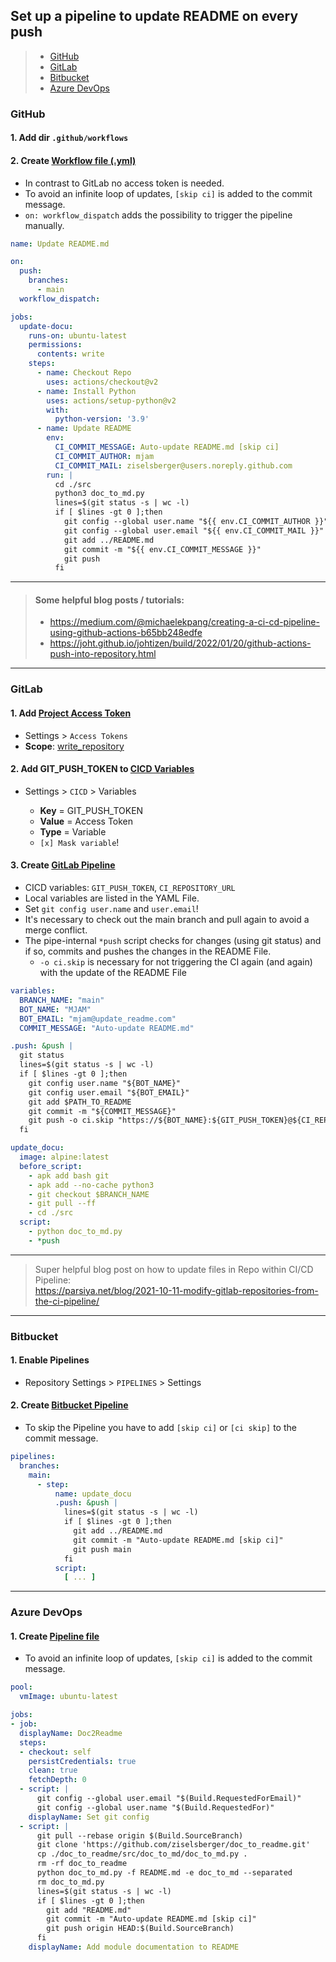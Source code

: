## Set up a pipeline to update README on every push

> * [GitHub](#github)
> * [GitLab](#gitlab)
> * [Bitbucket](#bitbucket)
> * [Azure DevOps](#azure-devops)


### GitHub

#### 1. Add dir `.github/workflows`

#### 2. Create [Workflow file (.yml)](.github/workflows/update_readme.yml)

- In contrast to GitLab no access token is needed.
- To avoid an infinite loop of updates, `[skip ci]` is added to the commit message.
- `on: workflow_dispatch` adds the possibility to trigger the pipeline manually.

```yaml
name: Update README.md

on:
  push:
    branches:
      - main
  workflow_dispatch:

jobs:
  update-docu:
    runs-on: ubuntu-latest
    permissions:
      contents: write
    steps:
      - name: Checkout Repo
        uses: actions/checkout@v2
      - name: Install Python
        uses: actions/setup-python@v2
        with:
          python-version: '3.9'
      - name: Update README
        env:
          CI_COMMIT_MESSAGE: Auto-update README.md [skip ci]
          CI_COMMIT_AUTHOR: mjam
          CI_COMMIT_MAIL: ziselsberger@users.noreply.github.com
        run: |
          cd ./src
          python3 doc_to_md.py
          lines=$(git status -s | wc -l)
          if [ $lines -gt 0 ];then
            git config --global user.name "${{ env.CI_COMMIT_AUTHOR }}"
            git config --global user.email "${{ env.CI_COMMIT_MAIL }}"
            git add ../README.md
            git commit -m "${{ env.CI_COMMIT_MESSAGE }}"
            git push
          fi
```

---

> #### Some helpful blog posts / tutorials:
> 
> - https://medium.com/@michaelekpang/creating-a-ci-cd-pipeline-using-github-actions-b65bb248edfe
> - https://joht.github.io/johtizen/build/2022/01/20/github-actions-push-into-repository.html

---

### GitLab

#### 1. Add [Project Access Token](images/project_access_token.png)

* Settings > `Access Tokens`
* **Scope**: [write_repository](images/create_project_access_token_medium.png)

#### 2. Add GIT_PUSH_TOKEN to [CICD Variables](images/cicd_variables.png)

* Settings > `CICD` > Variables

    * **Key** = GIT_PUSH_TOKEN
    * **Value** = Access Token
    * **Type** = Variable
    * `[x] Mask variable`!

#### 3. Create [GitLab Pipeline](.gitlab-ci.yml)

- CICD variables: `GIT_PUSH_TOKEN`, `CI_REPOSITORY_URL`
- Local variables are listed in the YAML File.
- Set `git config user.name` and `user.email`!
- It's necessary to check out the main branch and pull again to avoid a merge conflict. 
- The pipe-internal `*push` script checks for changes (using git status) and if so, commits and pushes the changes in
  the README File.
  - `-o ci.skip` is necessary for not triggering the CI again (and again) with the update of the README File

```yaml
variables:
  BRANCH_NAME: "main"
  BOT_NAME: "MJAM"
  BOT_EMAIL: "mjam@update_readme.com"
  COMMIT_MESSAGE: "Auto-update README.md"

.push: &push |
  git status
  lines=$(git status -s | wc -l)
  if [ $lines -gt 0 ];then
    git config user.name "${BOT_NAME}"
    git config user.email "${BOT_EMAIL}"
    git add $PATH_TO_README
    git commit -m "${COMMIT_MESSAGE}"
    git push -o ci.skip "https://${BOT_NAME}:${GIT_PUSH_TOKEN}@${CI_REPOSITORY_URL#*@}" $BRANCH_NAME
  fi 

update_docu:
  image: alpine:latest
  before_script:
    - apk add bash git
    - apk add --no-cache python3
    - git checkout $BRANCH_NAME
    - git pull --ff
    - cd ./src
  script:
    - python doc_to_md.py
    - *push
```

---

> Super helpful blog post on how to update files in Repo within CI/CD Pipeline:  
> https://parsiya.net/blog/2021-10-11-modify-gitlab-repositories-from-the-ci-pipeline/

---

### Bitbucket

#### 1. Enable Pipelines

* Repository Settings > `PIPELINES` > Settings

#### 2. Create [Bitbucket Pipeline](bitbucket-pipelines.yml)

- To skip the Pipeline you have to add `[skip ci]` or `[ci skip]` to the commit message.

```yaml
pipelines:
  branches:
    main:
      - step:
          name: update_docu
          .push: &push |
            lines=$(git status -s | wc -l)
            if [ $lines -gt 0 ];then
              git add ../README.md
              git commit -m "Auto-update README.md [skip ci]"
              git push main
            fi 
          script:
            [ ... ]
```

---

### Azure DevOps

#### 1. Create [Pipeline file](azure-pipelines.yml)

- To avoid an infinite loop of updates, `[skip ci]` is added to the commit message.

```yaml
pool: 
  vmImage: ubuntu-latest

jobs:
- job:
  displayName: Doc2Readme
  steps:
  - checkout: self
    persistCredentials: true 
    clean: true 
    fetchDepth: 0
  - script: |
      git config --global user.email "$(Build.RequestedForEmail)"
      git config --global user.name "$(Build.RequestedFor)"
    displayName: Set git config
  - script: |
      git pull --rebase origin $(Build.SourceBranch)
      git clone 'https://github.com/ziselsberger/doc_to_readme.git'
      cp ./doc_to_readme/src/doc_to_md/doc_to_md.py .
      rm -rf doc_to_readme
      python doc_to_md.py -f README.md -e doc_to_md --separated
      rm doc_to_md.py
      lines=$(git status -s | wc -l)
      if [ $lines -gt 0 ];then
        git add "README.md"
        git commit -m "Auto-update README.md [skip ci]"
        git push origin HEAD:$(Build.SourceBranch)
      fi
    displayName: Add module documentation to README
```
